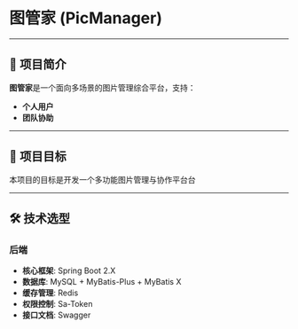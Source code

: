 # 图管家 (PicManager)

---

## 📖 项目简介

**图管家**是一个面向多场景的图片管理综合平台，支持：

- **个人用户**
- **团队协助**

---

## 🎯 项目目标

本项目的目标是开发一个多功能图片管理与协作平台台


---

## 🛠️ 技术选型

### 后端

- **核心框架**: Spring Boot 2.X
- **数据库**: MySQL + MyBatis-Plus + MyBatis X
- **缓存管理**: Redis
- **权限控制**: Sa-Token
- **接口文档**: Swagger
